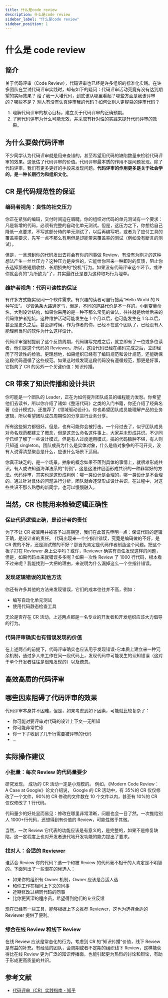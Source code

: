 ```yaml
---
title: 什么是code review
description: 什么是code review
sidebar_label: "什么是code review"
sidebar_position: 1
---
```


# 什么是 code review

## 简介

关于代码评审（Code Review），代码评审也已经是许多组织的标准化实践。在许多团队在尝试代码评审实践时，却有如下的疑问：代码评审活动究竟有没有达到期望的实际效果？ 给了我一大堆代码，到底该从哪里看起？哪些方面是我该评审的？哪些不是？ 别人有没有认真评审我的代码？如何让别人更容易的评审代码？

1. 理解代码评审的核心目标，建立关于代码评审的正确预期。
2. 了解代码评审为什么可能无效，并采取有针对性的实践来提升代码评审的效果。

## 为什么要做代码评审

不少同学认为代码评审就是用来查错的，甚至希望用代码的缺陷数量来检验代码评审的效果。这低估了代码评审的价值。代码评审最本质的作用不是问题发现。除了代码评审，我们有更多更好的手段来发现问题。**代码评审的作用更多是关于社会学的，是一种长期行为和组织文化**。

## CR 是代码规范性的保证

### 编码者视角：良性的社交压力

你正在紧张的编码，交付时间迫在眉睫。你的组织对代码的单元测试有一个要求：凡是新增的代码，必须有完整的自动化单元测试。但是，这压力之下，你想给自己降低一点要求，不写这部分待的单元测试了，以后再编写吧，或者为了应付工具的覆盖率要求，先写一点不那么有用但是却能带来覆盖率的测试（例如没有断言的测试）。

但是，一旦想到你的代码发出去将会有你的同事做 Review，有没有为刚才的这种想法产生一丝丝压力？这种压力是良性的，它能给你带来一种即时的反馈，阻止你去选择那些短期收益、长期损失的“投机”行为。如果没有代码评审这个环节，或许你就会真的“为所欲为”了，其实最终还是要为这种取巧行为埋单。

### 维护者视角：代码可读性的保证

有许多方式能实现同一个软件需求。有兴趣的读者可自行搜索“Hello World 的 N 种写法”。 尽管条条大路通罗马，但是，不同的道路代价是不一样的。小到变量命名，大到设计结构，如果你采用的是一种不那么常见的做法，往往就是给给后来的代码维护者挖坑。这种维护活动可能发生在 1 个月以后，也可能发生在 1 年以后，甚至是更久之后。甚至那时候，作为作者的你，已经不在这个团队了，已经没有人能理解当时的软件为什么这样设计。

代码评审强制提前了这个反馈周期，代码编写完成之后，就立即有了一位或多位读者，他们是这个代码的 Reviewer。所以，这段代码已经在编码完成之后，立即经历了可读性的检验。更理想地，如果组织已经有了编码规范和设计规范，还能确保这段代码遵循了这些规范。如果这时候发现这段代码没有遵循规范，那更是好事，它指向了 CR 的另外一个关键价值：知识传播。

## CR 带来了知识传播和设计共识

你可能是一个团队的 Leader，正在为如何提升团队成员的编程能力发愁。你希望他们去读书，所以你介绍了诸如《整洁代码》之类的入门书籍，你还介绍了经典名著《设计模式》，还推荐了《领域驱动设计》。你也希望团队成员能理解产品的业务逻辑，所以希望团队成员周期性的分享进行业务分享。

所有这些努力都很好。但是，也有可能你会被打击。一个月过去了，似乎团队成员对命名规范都建立了概念，但是这怎么命名这件事上，大家并未形成共识。不少同学已经了解了一些设计模式，但是有人过度运用模式，搞的代码臃肿不堪，有人则只知道 singleton。团队成员为什么是实体对象，什么是值对象争的不可开交，没有人说得清楚聚合是什么，应该什么场景下适用。

你真正缺乏的，是一个场景。抽象的概念如果不落到具体的事情上，就很难形成共识。有人或许知道海洋法系的“判例”，这是这法律层面形成共识的一种非常好的方法。代码评审，其实也是这形成判例：哪一类设计是合理的，哪一类设计是不合理的。通过针对具体的问题进行分析，团队就会逐渐形成设计共识，在过程中，对这些共识不那么熟悉的新同学，也可以慢慢融入。

## 当然，CR 也能用来检验逻辑正确性

### 保证代码逻辑正确，是设计者的责任

为了不让 CR 被滥用并被寄予过高期望，我们在此首先申明一点：保证代码的逻辑正确，是设计者的责任。 代码出现来一个空指针错误，究竟是编码做的不好，是 CR 做的不好，还是测试做的不好？那首先肯定是代码作者制造这个问题。把这个板子打在 Reviewer 身上公平吗？或许，Reviewer 确实有责任发现这样的问题，但是，如果代码本来就错误多多呢？如果一次性 Review 了 1000 行代码，根本看不过来呢？我能找到一大把的理由，来说明为什么漏掉这么一个空指针错误。

### 发现逻辑错误的其他方法

你还有许多其他的方法来发现错误，它们的成本往往并不高，例如：

- 编写自动化单元测试
- 使用代码静态检查工具

无论是否存在 CR 活动，上述两点都是一名专业的开发者和开发组织应该大力倡导的行为。

### 代码评审确实也有错误发现的价值

在上述两点的前提下，代码评审确实也应该用于发现错误-它本质上建立来一种冗余机制，通过多人来工作在同一段代码上，发现代码中可能发生的认知错误（这对于单个开发者往往是很难发现的）以及疏忽。

## 高效高质的代码评审

## 哪些因素阻碍了代码评审的效果

代码评审本身并不困难，但是，如果考虑到如下因素，可能就比较复杂了：

- 你可能对要评审对代码的设计上下文一无所知
- 你可能非常忙碌
- 你一下子收到了几千行需要被评审的代码
- ...

## 实际操作建议

### 小批量：每次 Review 的代码量要少

研究发现， 成功的 CR 活动一定是小规模的。 例如，《Modern Code Review： A Case at Google》论文介绍说， Google 的 CR 活动中，有 35%的 CR 仅仅修改了一个文件，90%的 CR 修改的文件数在 10 个文件以内，甚至有 10%的 CR 仅仅修改了 1 行代码。

代码量少的好处显而易见：修改在哪里非常清晰，问题也会一目了然。一次推给别人 1000+行代码，还想得到有价值的 Review，可能性微乎其微。

当然，一次 Review 它代表的功能应该是有意义的，是完整的，如果不是修复缺陷，这一定程度上也对开发者迭代地开发功能的能力提出了要求。

### 找对人：合适的 Reviewer

谁适合 Review 你的代码？选一个和被 Review 的代码毫不相干的人肯定是不明智的。下面列出了一些潜在的候选人：

- 如果你的组织有 Owner 机制，Owner 应该是合适人选
- 和你工作在相同上下文的同事
- 近期修改过相同代码的同事
- 比你更资深的程序员，希望得到他们的专业反馈

现在已经有一些工具，能够根据上下文推荐 Reviewer，这也为选择合适的 Reviewer 提供了便利。

### 综合在线 Review 和线下 Review

在线 Review 应该是常态化的行为。考虑到 CR 的”知识传播“价值，线下 Review 是有益的补充。有经验的团队，会周期或者不定期的组织线下 Review，这样能获得比在线 Review 更为广泛的知识传播面，也能引起更为热烈的讨论和辩论，有助于形成更高质量的共识。

## 参考文献

- [代码评审（CR）实践指南 - 知乎](https://zhuanlan.zhihu.com/p/189736994)
